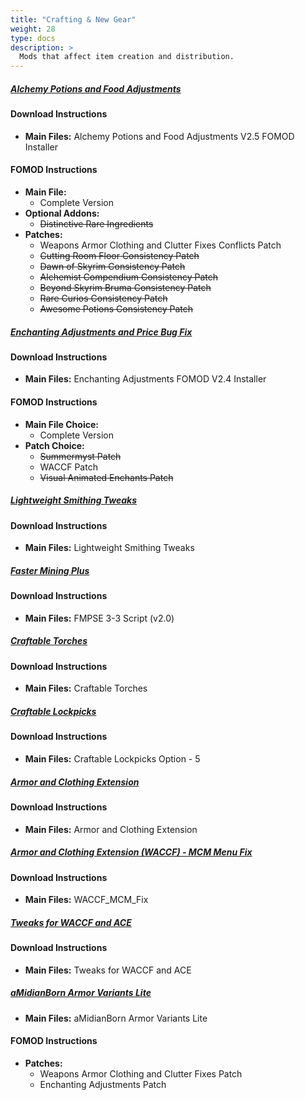 ```yaml
---
title: "Crafting & New Gear"
weight: 28
type: docs
description: >
  Mods that affect item creation and distribution.
---
```


##### [Alchemy Potions and Food Adjustments](https://www.nexusmods.com/skyrimspecialedition/mods/5877?tab=files)

#### Download Instructions

- **Main Files:** Alchemy Potions and Food Adjustments V2.5 FOMOD Installer

#### FOMOD Instructions

- **Main File:**
  - Complete Version
- **Optional Addons:**
  - ~~Distinctive Rare Ingredients~~
- **Patches:**
  - Weapons Armor Clothing and Clutter Fixes Conflicts Patch
  - ~~Cutting Room Floor Consistency Patch~~
  - ~~Dawn of Skyrim Consistency Patch~~
  - ~~Alchemist Compendium Consistency Patch~~
  - ~~Beyond Skyrim Bruma Consistency Patch~~
  - ~~Rare Curios Consistency Patch~~
  - ~~Awesome Potions Consistency Patch~~

##### [Enchanting Adjustments and Price Bug Fix](https://www.nexusmods.com/skyrimspecialedition/mods/8473?tab=files)

#### Download Instructions

- **Main Files:** Enchanting Adjustments FOMOD V2.4 Installer

#### FOMOD Instructions

- **Main File Choice:**
  - Complete Version
- **Patch Choice:**
  - ~~Summermyst Patch~~
  - WACCF Patch
  - ~~Visual Animated Enchants Patch~~

##### [Lightweight Smithing Tweaks](https://www.nexusmods.com/skyrimspecialedition/mods/43441?tab=files)

#### Download Instructions

- **Main Files:** Lightweight Smithing Tweaks

##### [Faster Mining Plus](https://www.nexusmods.com/skyrimspecialedition/mods/2656?tab=files)

#### Download Instructions

- **Main Files:** FMPSE 3-3 Script (v2.0)

##### [Craftable Torches](https://www.nexusmods.com/skyrimspecialedition/mods/5013?tab=files)

#### Download Instructions

- **Main Files:** Craftable Torches

##### [Craftable Lockpicks](https://www.nexusmods.com/skyrimspecialedition/mods/3385?tab=files)

#### Download Instructions

- **Main Files:** Craftable Lockpicks Option - 5

##### [Armor and Clothing Extension](https://www.nexusmods.com/skyrimspecialedition/mods/19002?tab=files)

#### Download Instructions

- **Main Files:** Armor and Clothing Extension

##### [Armor and Clothing Extension (WACCF) - MCM Menu Fix](https://www.nexusmods.com/skyrimspecialedition/mods/23471?tab=files)

#### Download Instructions

- **Main Files:** WACCF_MCM_Fix

##### [Tweaks for WACCF and ACE](https://www.nexusmods.com/skyrimspecialedition/mods/43466?tab=files)

#### Download Instructions

- **Main Files:** Tweaks for WACCF and ACE

##### [aMidianBorn Armor Variants Lite](https://mega.nz/file/5VViBThR#RhdtoTIzK9plp1A91ty0C6ZWTzW_aZ1iE6qmKnd1nIU)

- **Main Files:** aMidianBorn Armor Variants Lite

#### FOMOD Instructions

- **Patches:**
  - Weapons Armor Clothing and Clutter Fixes Patch
  - Enchanting Adjustments Patch